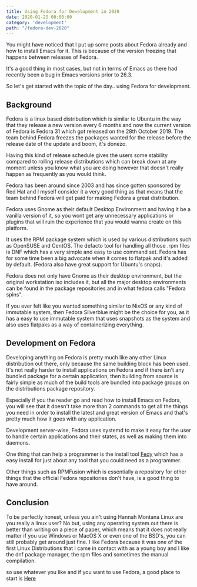 ```yaml
---
title: Using Fedora for Development in 2020
date: 2020-01-25 00:00:00
category: 'development'
path: "/fedora-dev-2020"
---
```


You might have noticed that I put up some posts about Fedora already and how to
install Emacs for it. This is because of the version freezing that happens
between releases of Fedora.

It's a good thing in most cases, but not in terms of Emacs as there had recently
been a bug in Emacs versions prior to 26.3.

So let's get started with the topic of the day.. using Fedora for development.

## Background
Fedora is a linux based distribution which is similar to Ubuntu in the way
that they release a new version every 6 months and now the current version of
Fedora is Fedora 31 which got released on the 28th October 2019. The team behind
Fedora freezes the packages wanted for the release before the release date of
the update and boom, it's donezo.

Having this kind of release schedule gives the users some stability compared to
rolling release distributions which can break down at any moment unless you know
what you are doing however that doesn't really happen as frequently as you would
think.

Fedora has been around since 2003 and has since gotten sponsored by Red Hat and
I myself consider it a very good thing as that means that the team behind Fedora
will get paid for making Fedora a great distribution.

Fedora uses Gnome as their default Desktop Environment and having it be a
vanilla version of it, so you wont get any unnecessary applications or plugins
that will ruin the experience that you would wanna create on this platform.

It uses the RPM package system which is used by various distributions such as
OpenSUSE and CentOS. The defacto tool for handling all those .rpm files is DNF
which has a very simple and easy to use command set. Fedora has for some time
been a big advocate when it comes to flatpak and it's added by default. (Fedora
also have great support for Ubuntu's snaps).

Fedora does not only have Gnome as their desktop environment, but the original
workstation iso includes it, but all the major desktop environments can be found
in the package repositories and in what fedora calls "Fedora spins".

If you ever felt like you wanted something similar to NixOS or any kind of
immutable system, then Fedora Silverblue might be the choice for you, as it has
a easy to use immutable system that uses snapshots as the system and also uses
flatpaks as a way of containerizing everything.

## Development on Fedora
Developing anything on Fedora is pretty much like any other Linux distribution
out there, only because the same building block has been used. It's not really
harder to install applications on Fedora and if there isn't any bundled package
for a certain application, then building from source is fairly simple as much of
the build tools are bundled into package groups on the distributions package
repository.

Especially if you the reader go and read how to install Emacs on Fedora, you
will see that it doesn't take more than 2 commands to get all the things you
need in order to install the latest and great version of Emacs and that's pretty
much how it goes with any application.

Development server-wise, Fedora uses systemd to make it easy for the user to
handle certain applications and their states, as well as making them into
daemons.

One thing that can help a programmer is the install tool
[Fedy](https://github.com/rpmfusion-infra/fedy) which has a easy install for
just about any tool that you could need as a programmer.

Other things such as RPMFusion which is essentially a repository for other
things that the official Fedora repositories don't have, is a good thing to have
around.

## Conclusion
To be perfectly honest, unless you ain't using Hannah Montana Linux are you
really a linux user? No but, using any operating system out there is better than
writing on a piece of paper, which means that it does not really matter if you
use Windows or MacOS X or even one of the BSD's, you can still probably get
around just fine. I like Fedora because it was one of the first Linux
Distributions that I came in contact with as a young boy and I like the dnf
package manager, the rpm files and sometimes the manual compilation.

so use whatever you like and if you want to use Fedora, a good place to start is [Here](https://getfedora.org/)
